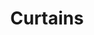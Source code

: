 ---
layout: illustration
title: Curtains
type: art, illustration, home
description: Personal Illustration
alt: Illustration of woman's silhouette in front of baroquely patterned curtain
medium: Silkscreen print 
large-image: curtains-large.jpg
small-image: curtains-small.jpg
size: 1790x2500
---
